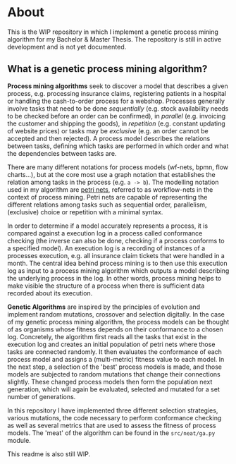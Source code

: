 # About
This is the WIP repository in which I implement a genetic process mining algorithm for my Bachelor & Master Thesis.
The repository is still in active development and is not yet documented.

## What is a genetic process mining algorithm?
**Process mining algorithms** seek to discover a model that describes a given process, e.g. processing insurance claims, registering patients in a hospital or handling the cash-to-order process for a webshop.
Processes generally involve tasks that need to be done *sequentially* (e.g. stock availability needs to be checked before an order can be confirmed), in *parallel* (e.g. invoicing the customer and shipping the goods), in *repetition* (e.g. constant updating of website prices) or tasks may be *exclusive* (e.g. an order cannot be accepted and then rejected).
A process model describes the relations between tasks, defining which tasks are performed in which order and what the dependencies between tasks are.

There are many different notations for process models (wf-nets, bpmn, flow charts...), but at the core most use a graph notation that establishes the relation among tasks in the process (e.g. `a -> b`).
The modelling notation used in my algorithm are [petri nets](https://en.wikipedia.org/wiki/Petri_net), referred to as workflow-nets in the context of process mining.
Petri nets are capable of representing the different relations among tasks such as sequential order, parallelism, (exclusive) choice or repetition with a minimal syntax.

In order to determine if a model accurately represents a process, it is compared against a execution log in a process called conformance checking (the inverse can also be done, checking if a process conforms to a specified model).
An execution log is a recording of instances of a processes execution, e.g. all insurance claim tickets that were handled in a month.
The central idea behind process mining is to then use this execution log as input to a process mining algorithm which outputs a model describing the underlying process in the log.
In other words, process mining helps to make visible the structure of a process when there is sufficient data recorded about its execution.

**Genetic Algorithms** are inspired by the principles of evolution and implement random mutations, crossover and selection digitally.
In the case of my genetic process mining algorithm, the process models can be thought of as organisms whose fitness depends on their conformance to a chosen log.
Concretely, the algorithm first reads all the tasks that exist in the execution log and creates an initial population of petri nets where those tasks are connected randomly.
It then evaluates the conformance of each process model and assigns a (multi-metric) fitness value to each model.
In the next step, a selection of the 'best' process models is made, and those models are subjected to random mutations that change their connections slightly.
These changed process models then form the population next generation, which will again be evaluated, selected and mutated for a set number of generations.

In this repository I have implemented three different selection strategies, various mutations, the code necessary to perform conformance checking as well as several metrics that are used to assess the fitness of process models.
The 'meat' of the algorithm can be found in the `src/neat/ga.py` module.

This readme is also still WIP.